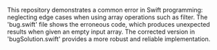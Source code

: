 This repository demonstrates a common error in Swift programming: neglecting edge cases when using array operations such as filter. The 'bug.swift' file shows the erroneous code, which produces unexpected results when given an empty input array. The corrected version in 'bugSolution.swift' provides a more robust and reliable implementation.